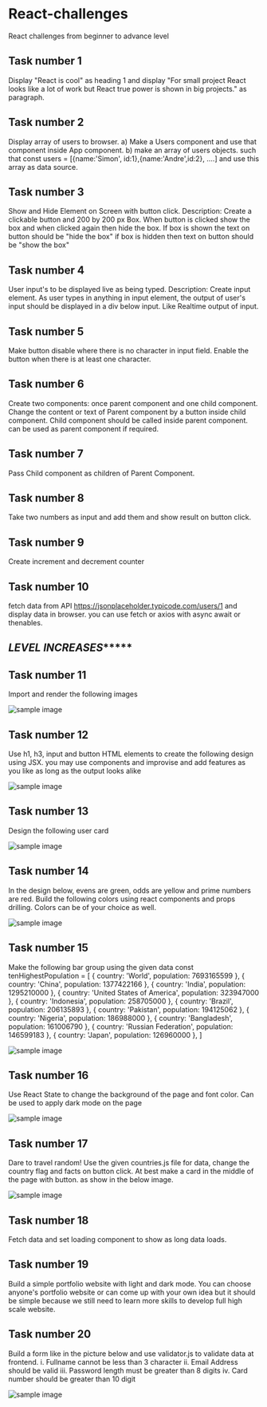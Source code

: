 # React-challenges
React challenges from beginner to advance level

## Task number 1
Display "React is cool" as heading 1 and display "For small project React looks like a lot of work but React true power is shown in big projects." as paragraph.  

## Task number 2
Display array of users to browser. a) Make a Users component and use that component inside App component. b) make an array of users objects. such that const users = [{name:'Simon', id:1},{name:'Andre',id:2}, ....] and use this array as data source. 

## Task number 3
Show and Hide Element on Screen with button click. Description: Create a clickable button and 200 by 200 px Box. When button is clicked show the box and when clicked again then hide the box. If box is shown the text on button should be "hide the box" if box is hidden then text on button should be "show the box"

## Task number 4
User input's to be displayed live as being typed. Description: Create input element. As user types in anything in input element, the output of user's input should be displayed in a div below input. Like Realtime output of input.

## Task number 5
Make button disable where there is no character in input field. Enable the button when there is at least one character.

## Task number 6
Create two components: once parent component and one child component. Change the content or text of Parent component by a button inside child component. Child component should be called inside parent component. <App /> can be used as parent component if required.

## Task number 7
Pass Child component as children of Parent Component. 

## Task number 8
Take two numbers as input and add them and show result on button click.

## Task number 9
Create increment and decrement counter

## Task number 10
fetch data from API https://jsonplaceholder.typicode.com/users/1 and display data in browser. you can use fetch or axios with async await or thenables.


## ***************************LEVEL INCREASES********************************

## Task number 11
Import and render the following images 

![sample image](./task-11/src/images/frontend_technologies.png)

## Task number 12
Use h1, h3, input and button HTML elements to create the following design using JSX. you may use components and improvise and add features as you like as long as the output looks alike

![sample image](./task-12/news_letter_design.png)

## Task number 13
Design the following user card

![sample image](./task-13/user_card_design_jsx.png)

## Task number 14
In the design below, evens are green, odds are yellow and prime numbers are red. Build the following colors using react components and props drilling. Colors can be of your choice as well.

![sample image](./task-14/day_6_number_generater_exercise.png)

## Task number 15
Make the following bar group using the given data 
const tenHighestPopulation = [
  { country: 'World', population: 7693165599 },
  { country: 'China', population: 1377422166 },
  { country: 'India', population: 1295210000 },
  { country: 'United States of America', population: 323947000 },
  { country: 'Indonesia', population: 258705000 },
  { country: 'Brazil', population: 206135893 },
  { country: 'Pakistan', population: 194125062 },
  { country: 'Nigeria', population: 186988000 },
  { country: 'Bangladesh', population: 161006790 },
  { country: 'Russian Federation', population: 146599183 },
  { country: 'Japan', population: 126960000 },
]

![sample image](./task-15//day_6_ten_highest_populations_exercise.png)

## Task number 16
Use React State to change the background of the page and font color. Can be used to apply dark mode on the page

![sample image](./task-16/08_day_changing_background_exercise.gif)

## Task number 17
Dare to travel random! Use the given countries.js file for data, change the country flag and facts on button click. At best make a card in the middle of the page with button. as show in the below image.

![sample image](./task-17/08_day_select_country_exercise.gif)

## Task number 18
Fetch data and set loading component to show as long data loads.

## Task number 19
Build a simple portfolio website with light and dark mode. You can choose anyone's portfolio website or can come up with your own idea but it should be simple because we still need to learn more skills to develop full high scale website.

## Task number 20
Build a form like in the picture below and use validator.js to validate data at frontend. 
i. Fullname cannot be less than 3 character
ii. Email Address should be valid
iii. Password length must be greater than 8 digits
iv. Card number should be greater than 10 digit

![sample image](./task-20/form-2021.png)